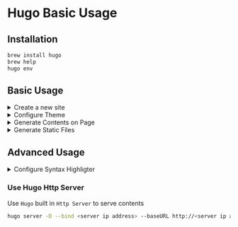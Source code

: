# Hugo Basic Usage

## Installation

```bash
brew install hugo
brew help
hugo env
```

## Basic Usage

<details><summary>Create a new site</summary>

</br>

```bash
hugo new site web
cd web
vim config.toml
---
baseURL = "http://xxx.example.org"
languageCode = "en-us"
title = "xxx"
---
```

</p></details>

<details><summary>Configure Theme</summary>

</br>

```bash
git clone <theme source> themes/<theme name>
rm -rf themes/<theme name>/.git
cp -r themes/<theme name>/exampleSite/config.toml ./
```

</p></details>

<details><summary>Generate Contents on Page</summary>

</br>

```bash
vim archetypes/default.md
---
This is my page.
blah blah
blah blah blah
---
hugo new posts/page1.md
hugo new posts/page2.md
hugo new posts/page3.md
```

</p></details>

<details><summary>Generate Static Files</summary>

</br>

```bash
hugo
ls -l public/
```

</p></details>

## Advanced Usage

<details><summary>Configure Syntax Highligter</summary>

</br>

#### Generate Syntax Highlighter CSS

reference:

- https://gohugo.io/content-management/syntax-highlighting/#generate-syntax-highlighter-css
- https://xyproto.github.io/splash/docs/

Add the following config to `config.toml`

```config
# Syntax Highlight
[markup]
  [markup.highlight]
    anchorLineNos = false
    codeFences = true
    guessSyntax = false
    hl_Lines = ''
    lineAnchors = ''
    lineNoStart = 1
    lineNos = false
    lineNumbersInTable = true
    noClasses = true
    style = 'emacs'
    tabWidth = 4
```

</p></details>

### Use Hugo Http Server

Use `Hugo` built in `Http Server` to serve contents

```bash
hugo server -D --bind <server ip address> --baseURL http://<server ip address>
```
